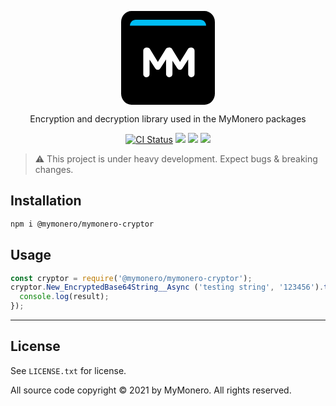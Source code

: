 <p align="center">
  <svg width="150" height="150" viewBox="0 0 150 150" fill="none" xmlns="http://www.w3.org/2000/svg">
<path fill-rule="evenodd" clip-rule="evenodd" d="M0 17.648C0 7.90128 7.43852 0 16.6257 0H133.374C142.556 0 150 7.90602 150 17.648V132.352C150 142.099 142.561 150 133.374 150H16.6257C7.4436 150 0 142.094 0 132.352V17.648Z" fill="black"/>
<path fill-rule="evenodd" clip-rule="evenodd" d="M35.4404 100.954C35.4404 103.754 37.6404 105.954 40.4404 105.954C43.2404 105.954 45.5071 103.754 45.5071 100.954V77.7544L54.3738 91.4211C55.4404 93.0211 56.7738 94.0211 58.6404 94.0211C60.5071 94.0211 61.8404 93.0211 62.9071 91.4211L71.9071 77.5544V100.821C71.9071 103.621 74.1738 105.954 76.9738 105.954C79.8404 105.954 82.1071 103.688 82.1071 100.821V63.7544C82.1071 60.8878 79.8404 58.6211 76.9738 58.6211H75.8404C73.7738 58.6211 72.3071 59.4878 71.2404 61.2211L58.7738 81.4878L46.3738 61.2878C45.4404 59.7544 43.9071 58.6211 41.7071 58.6211H40.5738C37.7071 58.6211 35.4404 60.8878 35.4404 63.7544V100.954Z" fill="white"/>
<path fill-rule="evenodd" clip-rule="evenodd" d="M80.9104 100.954V77.7544L89.777 91.4211C90.8437 93.0211 92.177 94.0211 94.0437 94.0211C95.9103 94.0211 97.2437 93.0211 98.3103 91.4211L107.31 77.5544V100.821C107.31 103.621 109.577 105.954 112.377 105.954C115.244 105.954 117.51 103.688 117.51 100.821V63.7544C117.51 60.8878 115.244 58.6211 112.377 58.6211H111.244C109.177 58.6211 107.71 59.4878 106.644 61.2211L94.177 81.4878L81.777 61.2878C80.8437 59.7544 79.3104 58.6211 77.1104 58.6211C77.1104 58.6211 80.9104 103.754 80.9104 100.954Z" fill="white"/>
<path d="M14.0625 23.4375C14.0625 18.2598 18.2598 14.0625 23.4375 14.0625H126.563C131.74 14.0625 135.938 18.2598 135.938 23.4375V23.4375H14.0625V23.4375Z" fill="#00BDF4"/>
</svg>
</p>

<p align="center">
  Encryption and decryption library used in the MyMonero packages
</p>

<p align="center">
  <a href="https://github.com/mymonero/mymonero-utils/actions?query=branch%3Amaster+workflow%3Aci"><img alt="CI Status" src="https://github.com/mymonero/mymonero-utils/workflows/ci/badge.svg?branch=master"></a>
  <a href="https://snyk.io/test/github/mymonero/mymonero-utils"><img src="https://snyk.io/test/github/mymonero/mymonero-utils/badge.svg"></a>
  <a href="https://opensource.org/licenses/BSD-3-Clause"><img src="https://img.shields.io/badge/License-BSD%203--Clause-blue.svg"></a>
  <a href="https://npmjs.com/package/@mymonero/mymonero-cryptor"><img src="https://img.shields.io/npm/dt/@mymonero/mymonero-cryptor.svg"></a>
</p>

> :warning: This project is under heavy development. Expect bugs & breaking changes.

## Installation

```bash
npm i @mymonero/mymonero-cryptor
```

## Usage

```js
const cryptor = require('@mymonero/mymonero-cryptor');
cryptor.New_EncryptedBase64String__Async ('testing string', '123456').then(function (result) {
  console.log(result);
});
```

-----

## License

See `LICENSE.txt` for license.

All source code copyright © 2021 by MyMonero. All rights reserved.